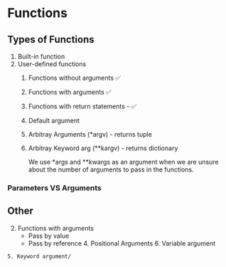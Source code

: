# Functions

## Types of Functions

1. Built-in function
2. User-defined functions
    1. Functions without arguments ✅
    2. Functions with arguments ✅
    3. Functions with return statements - ✅ 
    4. Default argument
    5. Arbitray Arguments (*argv) - returns tuple
    6. Arbitray Keyword arg (**kargv) - returns dictionary
    
        We use *args and **kwargs as an argument when we are unsure about the number of arguments to pass in the functions.


### Parameters VS Arguments



## Other
  2. Functions with arguments
      * Pass by value
      * Pass by reference
    4. Positional Arguments
    6. Variable argument 

    5. Keyword argument/